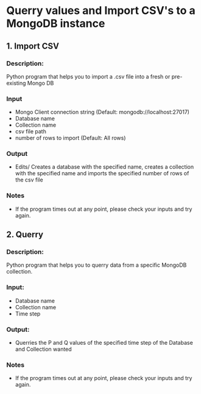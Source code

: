 # Querry values and Import CSV's to a MongoDB instance
## 1. Import CSV
### Description:
Python program that helps you to import a .csv file into a fresh or pre-existing Mongo DB
### Input
  - Mongo Client connection string (Default: mongodb://localhost:27017)
  - Database name
  - Collection name
  - csv file path
  - number of rows to import (Default: All rows)
### Output
  - Edits/ Creates a database with the specified name, creates a collection with the specified name
    and imports the specified number of rows of the csv file
### Notes
  - If the program times out at any point, please check your inputs and try again.

## 2. Querry
### Description:
Python program that helps you to querry data from a specific MongoDB collection.
### Input:
  - Database name
  - Collection name
  - Time step
### Output:
  - Querries the P and Q values of the specified time step of the Database and Collection wanted
### Notes
  - If the program times out at any point, please check your inputs and try again.

